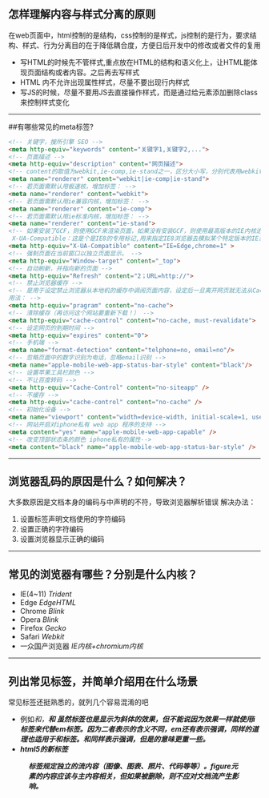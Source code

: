 ## 怎样理解内容与样式分离的原则
在web页面中，html控制的是结构，css控制的是样式，js控制的是行为，要求结构、样式、行为分离目的在于降低耦合度，方便日后开发中的修改或者文件的复用
- 写HTML的时候先不管样式,重点放在HTML的结构和语义化上，让HTML能体现页面结构或者内容。之后再去写样式
- HTML 内不允许出现属性样式，尽量不要出现行内样式
- 写JS的时候，尽量不要用JS去直接操作样式，而是通过给元素添加删除class来控制样式变化
---
##有哪些常见的meta标签?
``` html
<!-- 关键字，搜所引擎 SEO -->
<meta http-equiv="keywords" content="关键字1,关键字2,..."> 
<!-- 页面描述 -->
<meta http-equiv="description" content="网页描述"> 
<!-- content的取值为webkit,ie-comp,ie-stand之一，区分大小写，分别代表用webkit内核，IE兼容内核，IE标准内核。 -->
<meta name="renderer" content="webkit|ie-comp|ie-stand">
<!-- 若页面需默认用极速核，增加标签： -->
<meta name="renderer" content="webkit">
<!-- 若页面需默认用ie兼容内核，增加标签： -->
<meta name="renderer" content="ie-comp">
<!-- 若页面需默认用ie标准内核，增加标签： -->
<meta name="renderer" content="ie-stand">
<!-- 如果安装了GCF，则使用GCF来渲染页面，如果没有安装GCF，则使用最高版本的IE内核进行渲染。
 X-UA-Compatible：这是个是IE8的专用标记,用来指定IE8浏览器去模拟某个特定版本的IE浏览器的渲染方式(比如人见人烦的IE6)，以此来解决部分兼容问题。 -->
<meta http-equiv="X-UA-Compatible" content="IE=Edge,chrome=1" >
<!-- 强制页面在当前窗口以独立页面显示。 -->
<meta http-equiv="Window-target" content="_top">
<!-- 自动刷新，并指向新的页面 -->
<meta http-equiv="Refresh" content="2；URL=http://">
<!-- 禁止浏览器缓存 -->
<!-- 是用于设定禁止浏览器从本地机的缓存中调阅页面内容，设定后一旦离开网页就无法从Cache中再调出
用法： -->
<meta http-equiv="pragram" content="no-cache"> 
<!-- 清除缓存（再访问这个网站要重新下载！） -->
<meta http-equiv="cache-control" content="no-cache, must-revalidate"> 
<!-- 设定网页的到期时间 -->
<meta http-equiv="expires" content="0"> 
<!-- 手机端 -->
<meta name="format-detection" content="telphone=no, email=no"/>
<!-- 忽略页面中的数字识别为电话，忽略email识别 -->
<meta name="apple-mobile-web-app-status-bar-style" content="black"/>
<!-- 设置苹果工具栏颜色 -->
<!-- 不让百度转码 -->
<meta http-equiv="Cache-Control" content="no-siteapp" />
<!-- 不缓存 -->
<meta http-equiv="cache-control" content="no-cache" />
<!-- 初始化设备 -->
<meta name="viewport" content="width=device-width, initial-scale=1, user-scalable=no, minimal-ui" />
<!-- 网站开启对iphone私有 web app 程序的支持 -->
<meta content="yes" name="apple-mobile-web-app-capable" />
<!-- 改变顶部状态条的颜色 iphone私有的属性-->
<meta content="black" name="apple-mobile-web-app-status-bar-style" />
```
---
## 浏览器乱码的原因是什么？如何解决？
大多数原因是文档本身的编码与<meta charset>中声明的不符，导致浏览器解析错误
解决办法：
1. 设置<meta charset>标签声明文档使用的字符编码
2. 设置正确的字符编码
3. 设置浏览器显示正确的编码
---
## 常见的浏览器有哪些？分别是什么内核？
- IE(4~11) *Trident*
- Edge *EdgeHTML*
- Chrome *Blink*
- Opera *Blink*
- Firefox *Gecko*
- Safari *Webkit*
- 一众国产浏览器 *IE内核+chromium内核*
---
## 列出常见标签，并简单介绍用在什么场景
常见标签还挺熟悉的，就列几个容易混淆的吧
- 例如<em>和<i>，<b>和<stong>
虽然<em>标签也是显示为斜体的效果，但不能说因为效果一样就使用i标签来代替em标签。因为二者表示的含义不同，em还有表示强调，同样的道理也适用于<b>和<strong>标签。<em>和<strong>同样表示强调，但是<strong>的意味更重一些。
- html5的新标签<figure>
<figure>标签规定独立的流内容（图像、图表、照片、代码等等）。figure元素的内容应该与主内容相关，但如果被删除，则不应对文档流产生影响。
